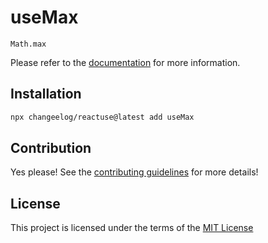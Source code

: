 # useMax

`Math.max`

Please refer to the [documentation](#) for more information.

## Installation

```bash
npx changeelog/reactuse@latest add useMax
```

## Contribution

Yes please! See the [contributing guidelines](/CONTRIBUTING.md) for more details!

## License

This project is licensed under the terms of the [MIT License](/LICENSE)
